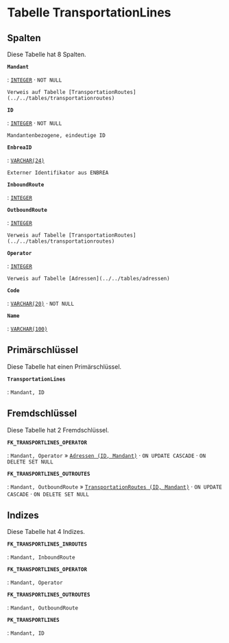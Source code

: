 # Tabelle **TransportationLines**

## Spalten

Diese Tabelle hat 8 Spalten.

**`Mandant`**

:   [`INTEGER`](https://firebirdsql.org/file/documentation/html/en/refdocs/fblangref40/firebird-40-language-reference.html#fblangref40-datatypes-inttypes) · `NOT NULL`

    Verweis auf Tabelle [TransportationRoutes](../../tables/transportationroutes)

**`ID`**

:   [`INTEGER`](https://firebirdsql.org/file/documentation/html/en/refdocs/fblangref40/firebird-40-language-reference.html#fblangref40-datatypes-inttypes) · `NOT NULL`

    Mandantenbezogene, eindeutige ID

**`EnbreaID`**

:   [`VARCHAR(24)`](https://firebirdsql.org/file/documentation/html/en/refdocs/fblangref40/firebird-40-language-reference.html#fblangref40-datatypes-chartypes)

    Externer Identifikator aus ENBREA

**`InboundRoute`**

:   [`INTEGER`](https://firebirdsql.org/file/documentation/html/en/refdocs/fblangref40/firebird-40-language-reference.html#fblangref40-datatypes-inttypes)

**`OutboundRoute`**

:   [`INTEGER`](https://firebirdsql.org/file/documentation/html/en/refdocs/fblangref40/firebird-40-language-reference.html#fblangref40-datatypes-inttypes)

    Verweis auf Tabelle [TransportationRoutes](../../tables/transportationroutes)

**`Operator`**

:   [`INTEGER`](https://firebirdsql.org/file/documentation/html/en/refdocs/fblangref40/firebird-40-language-reference.html#fblangref40-datatypes-inttypes)

    Verweis auf Tabelle [Adressen](../../tables/adressen)

**`Code`**

:   [`VARCHAR(20)`](https://firebirdsql.org/file/documentation/html/en/refdocs/fblangref40/firebird-40-language-reference.html#fblangref40-datatypes-chartypes) · `NOT NULL`

**`Name`**

:   [`VARCHAR(100)`](https://firebirdsql.org/file/documentation/html/en/refdocs/fblangref40/firebird-40-language-reference.html#fblangref40-datatypes-chartypes)

## Primärschlüssel

Diese Tabelle hat einen Primärschlüssel.

**`TransportationLines`**

:   `Mandant, ID`

## Fremdschlüssel

Diese Tabelle hat 2 Fremdschlüssel.

**`FK_TRANSPORTLINES_OPERATOR`**

:   `Mandant, Operator` » [`Adressen (ID, Mandant)`](../../tables/adressen) · `ON UPDATE CASCADE` · `ON DELETE SET NULL`

**`FK_TRANSPORTLINES_OUTROUTES`**

:   `Mandant, OutboundRoute` » [`TransportationRoutes (ID, Mandant)`](../../tables/transportationroutes) · `ON UPDATE CASCADE` · `ON DELETE SET NULL`

## Indizes

Diese Tabelle hat 4 Indizes.

**`FK_TRANSPORTLINES_INROUTES`**

:   `Mandant, InboundRoute`

**`FK_TRANSPORTLINES_OPERATOR`**

:   `Mandant, Operator`

**`FK_TRANSPORTLINES_OUTROUTES`**

:   `Mandant, OutboundRoute`

**`PK_TRANSPORTLINES`**

:   `Mandant, ID`
